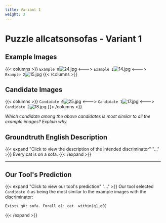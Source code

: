 ```yaml
---
title: Variant 1
weight: 3
---
```


# Puzzle allcatsonsofas - Variant 1

## Example Images
{{< columns >}}
`Example 0`![24.jpg](/natscene_data/images/24.jpg)
<--->
`Example 1`![14.jpg](/natscene_data/images/14.jpg)
<--->
`Example 2`![15.jpg](/natscene_data/images/15.jpg)
{{< /columns >}}

## Candidate Images
{{< columns >}}
`Candidate 0`![25.jpg](/natscene_data/images/25.jpg)
<--->
`Candidate 1`![17.jpg](/natscene_data/images/17.jpg)
<--->
`Candidate 2`![18.jpg](/natscene_data/images/18.jpg)
{{< /columns >}}

*Which candidate among the above candidates is most similar to all the example images? Explain why.*

## Groundtruth English Description

{{< expand "Click to view the description of the intended discriminator" "..." >}}
Every cat is on a sofa.
{{< /expand >}}

---



## Our Tool's Prediction

{{< expand "Click to view our tool's prediction" "..." >}}
Our tool selected `Candidate 0` as being the most similar to the example images with the discriminator:
```plaintext
Exists q0: sofa. Forall q1: cat. within(q1,q0)
```
{{< /expand >}}
